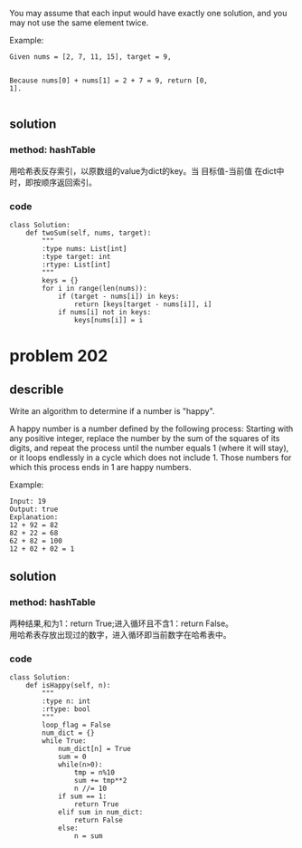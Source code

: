 </p>
<p>You may assume that each input would have exactly one solution, and you may not use the same element twice.

</p>
<p>Example:

</p>
<pre><code>Given nums = [2, 7, 11, 15], target = 9,

Because nums[0] + nums[1] = 2 + 7 = 9,
return [0, 1].</code></pre>
<h2>solution</h2>
<h3>method: hashTable</h3>
<p>用哈希表反存索引，以原数组的value为dict的key。当 目标值-当前值 在dict中时，即按顺序返回索引。
</p>
<h3>code</h3>
<pre><code class="lang-python">class Solution:
    def twoSum(self, nums, target):
        """
        :type nums: List[int]
        :type target: int
        :rtype: List[int]
        """
        keys = {}
        for i in range(len(nums)):
            if (target - nums[i]) in keys:
                return [keys[target - nums[i]], i]
            if nums[i] not in keys:
                keys[nums[i]] = i</code></pre>
<h1>problem 202</h1>
<h2>describle</h2>
<p>Write an algorithm to determine if a number is "happy".

</p>
<p>A happy number is a number defined by the following process: Starting with any positive integer, replace the number by the sum of the squares of its digits, and repeat the process until the number equals 1 (where it will stay), or it loops endlessly in a cycle which does not include 1. Those numbers for which this process ends in 1 are happy numbers.

</p>
<p>Example: 
</p>
<pre><code>Input: 19
Output: true
Explanation: 
12 + 92 = 82
82 + 22 = 68
62 + 82 = 100
12 + 02 + 02 = 1</code></pre>
<h2>solution</h2>
<h3>method: hashTable</h3>
<p>两种结果,和为1：return True;进入循环且不含1：return False。<br>用哈希表存放出现过的数字，进入循环即当前数字在哈希表中。
</p>
<h3>code</h3>
<pre><code class="lang-python">class Solution:  
    def isHappy(self, n):
        """
        :type n: int
        :rtype: bool
        """
        loop_flag = False
        num_dict = {}
        while True:
            num_dict[n] = True
            sum = 0
            while(n&gt;0):
                tmp = n%10
                sum += tmp**2
                n //= 10
            if sum == 1:
                return True
            elif sum in num_dict:
                return False
            else:
                n = sum</code></pre>
</body></html>
